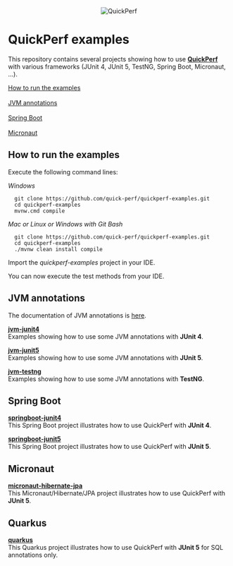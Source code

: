 <div align="center">
<img src="https://pbs.twimg.com/profile_banners/926219963333038086/1518645789" alt="QuickPerf"/>
</div>

# QuickPerf examples

This repository contains several projects showing how to use **[QuickPerf](https://github.com/quick-perf/quickperf)** with various frameworks (JUnit 4, JUnit 5, TestNG, Spring Boot, Micronaut, ...).

[How to run the examples](#How-to-run-the-examples) <br><br>
[JVM annotations](#JVM-annotations) <br><br>
[Spring Boot](#Spring-Boot) <br><br>
[Micronaut](#Micronaut)

## How to run the examples
Execute the following command lines:

*Windows*
```
  git clone https://github.com/quick-perf/quickperf-examples.git
  cd quickperf-examples
  mvnw.cmd compile
```

*Mac or Linux or Windows with Git Bash*
```
  git clone https://github.com/quick-perf/quickperf-examples.git
  cd quickperf-examples
  ./mvnw clean install compile
```

Import the _quickperf-examples_ project in your IDE.

You can now execute the test methods from your IDE.

## JVM annotations

The documentation of JVM annotations is [here](https://github.com/quick-perf/doc/wiki/JVM-annotations).

**[jvm-junit4](jvm-junit4)**<br>
Examples showing how to use some JVM annotations with **JUnit 4**.

**[jvm-junit5](jvm-junit5)**<br>
Examples showing how to use some JVM annotations with **JUnit 5**.

**[jvm-testng](jvm-testng)**<br>
Examples showing how to use some JVM annotations with **TestNG**.

## Spring Boot
**[springboot-junit4](springboot-junit4)**<br>
This Spring Boot project illustrates how to use QuickPerf with **JUnit 4**. 

**[springboot-junit5](springboot-junit5)**<br>
This Spring Boot project illustrates how to use QuickPerf with **JUnit 5**. 

## Micronaut
**[micronaut-hibernate-jpa](micronaut-hibernate-jpa)**<br>
This Micronaut/Hibernate/JPA project illustrates how to use QuickPerf with **JUnit 5**. 

## Quarkus
**[quarkus](quarkus)**<br>
This Quarkus project illustrates how to use QuickPerf with **JUnit 5** for SQL annotations only. 
